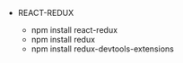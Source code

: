 - REACT-REDUX

  - npm install react-redux
  - npm install redux
  - npm install redux-devtools-extensions
